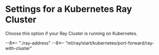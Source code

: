 # Settings for a Kubernetes Ray Cluster

Choose this option if your Ray Cluster is running on Kubernetes.

--8<-- "./ray-address"
--8<-- "ml/ray/start/kubernetes/port-forward/ray-with-cluster"
